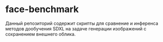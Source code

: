 # face-benchmark

Данный репозиторий содержит скрипты для сравнение и инференса методов дообучения SDXL на задаче генерации изображений с сохранением внешнего облика.
